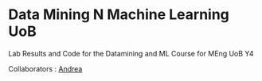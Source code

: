# Data Mining N Machine Learning UoB
 Lab Results and Code for the Datamining and ML Course for MEng UoB Y4
 
 Collaborators : [Andrea](https://github.com/AT535)
